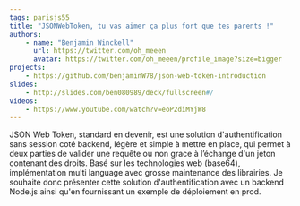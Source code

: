 ```yaml
---
tags: parisjs55
title: "JSONWebToken, tu vas aimer ça plus fort que tes parents !"
authors:
    - name: "Benjamin Winckell"
      url: https://twitter.com/oh_meeen
      avatar: https://twitter.com/oh_meeen/profile_image?size=bigger
projects:
    - https://github.com/benjaminW78/json-web-token-introduction
slides:
    - http://slides.com/ben080989/deck/fullscreen#/
videos:
    - https://www.youtube.com/watch?v=eoP2diMYjW8
---
```

JSON Web Token, standard en devenir, est une solution d'authentification sans session coté backend, légère et simple à mettre en place, qui permet à deux parties de valider une requête ou non grace à l’échange d'un jeton contenant des droits.
Basé sur les technologies web (base64), implémentation multi language avec grosse maintenance des librairies.
Je souhaite donc présenter cette solution d'authentification avec un backend Node.js ainsi qu'en fournissant un exemple de déploiement en prod.
